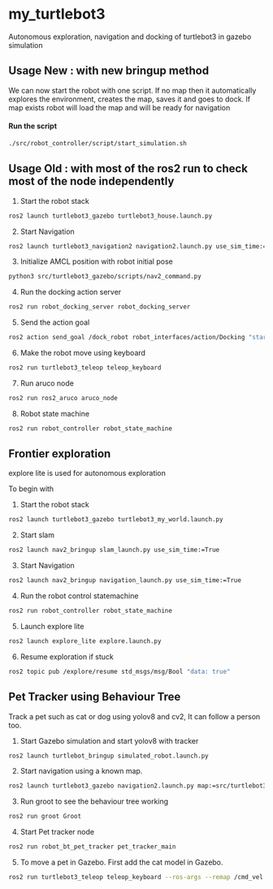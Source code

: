 # my_turtlebot3
Autonomous exploration, navigation and docking of turtlebot3 in gazebo simulation

<!-- USAGE -->

## Usage New : with new bringup method

We can now start the robot with one script.
If no map then it automatically explores the environment, creates the map, saves it and goes to dock.
If map exists robot will load the map and will be ready for navigation
#### Run the script
```sh
./src/robot_controller/script/start_simulation.sh
```

## Usage Old : with most of the ros2 run to check most of the node independently
1. Start the robot stack
```sh
ros2 launch turtlebot3_gazebo turtlebot3_house.launch.py
```
2. Start Navigation
```sh
ros2 launch turtlebot3_navigation2 navigation2.launch.py use_sim_time:=True map:=my_house.yaml
```
3. Initialize AMCL position with robot initial pose
```sh
python3 src/turtlebot3_gazebo/scripts/nav2_command.py
```
4. Run the docking action server
```sh
ros2 run robot_docking_server robot_docking_server
```
5. Send the action goal
```sh
ros2 action send_goal /dock_robot robot_interfaces/action/Docking "start_docking: true"
```
6. Make the robot move using keyboard
```sh
ros2 run turtlebot3_teleop teleop_keyboard
```
7. Run aruco node
```sh
ros2 run ros2_aruco aruco_node
```
8. Robot state machine
```sh
ros2 run robot_controller robot_state_machine
```

## Frontier exploration
explore lite is used for autonomous exploration

To begin with

1. Start the robot stack
```sh
ros2 launch turtlebot3_gazebo turtlebot3_my_world.launch.py
```
2. Start slam
```sh
ros2 launch nav2_bringup slam_launch.py use_sim_time:=True
```
3. Start Navigation
```sh
ros2 launch nav2_bringup navigation_launch.py use_sim_time:=True
```
4. Run the robot control statemachine 
```sh
ros2 run robot_controller robot_state_machine
```
5. Launch explore lite 
```sh
ros2 launch explore_lite explore.launch.py
```
6. Resume exploration if stuck 
```sh
ros2 topic pub /explore/resume std_msgs/msg/Bool "data: true"
```
## Pet Tracker using Behaviour Tree
Track a pet such as cat or dog using yolov8 and cv2, It can follow a person too.

1. Start Gazebo simulation and start yolov8 with tracker
```sh
ros2 launch turtlebot_bringup simulated_robot.launch.py
```
2. Start navigation using a known map.
```sh
ros2 launch turtlebot3_gazebo navigation2.launch.py map:=src/turtlebot3_gazebo/maps/robot_house.yaml
```
3. Run groot to see the behaviour tree working
```sh
ros2 run groot Groot
```
4. Start Pet tracker node
```sh
ros2 run robot_bt_pet_tracker pet_tracker_main
```
5. To move a pet in Gazebo. First add the cat model in Gazebo.
```sh
ros2 run turtlebot3_teleop teleop_keyboard --ros-args --remap /cmd_vel:=/demo/cmd_demo
```